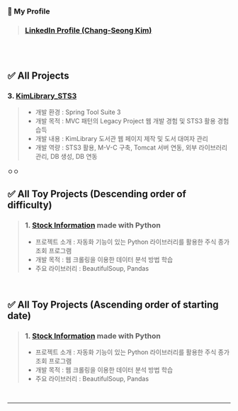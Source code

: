 ### 🎁 My Profile
> ### [LinkedIn Profile (Chang-Seong Kim)](https://www.linkedin.com/in/chang-seong-kim-7826142a0/)

<br>
<br>

## ✅ All Projects
### 3. [KimLibrary_STS3](https://github.com/Kim-src/KimLibrary_STS3)
> - 개발 환경 : Spring Tool Suite 3
> - 개발 목적 : MVC 패턴의 Legacy Project 웹 개발 경험 및 STS3 활용 경험 습득
> - 개발 내용 : KimLibrary 도서관 웹 페이지 제작 및 도서 대여자 관리
> - 개발 역량 : STS3 활용, M-V-C 구축, Tomcat 서버 연동, 외부 라이브러리 관리, DB 생성, DB 연동






ㅇㅇ
<!-- Contents -->
## ✅ All Toy Projects (Descending order of difficulty)
> ### 1. [Stock Information](https://github.com/Kim-src/Toy-Projects/tree/main/Python/Stock%20Information) made with Python
> - 프로젝트 소개 : 자동화 기능이 있는 Python 라이브러리를 활용한 주식 종가 조회 프로그램
> - 개발 목적 : 웹 크롤링을 이용한 데이터 분석 방법 학습
> - 주요 라이브러리 : BeautifulSoup, Pandas

<br>

## ✅ All Toy Projects (Ascending order of starting date)
> ### 1. [Stock Information](https://github.com/Kim-src/Toy-Projects/tree/main/Python/Stock%20Information) made with Python
> - 프로젝트 소개 : 자동화 기능이 있는 Python 라이브러리를 활용한 주식 종가 조회 프로그램
> - 개발 목적 : 웹 크롤링을 이용한 데이터 분석 방법 학습
> - 주요 라이브러리 : BeautifulSoup, Pandas

<br>

***

<br>
<br>
<br>
